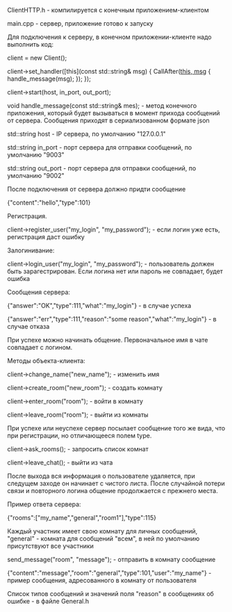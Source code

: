ClientHTTP.h - компилируется с конечным приложением-клиентом

main.cpp - сервер, приложение готово к запуску

Для подключения к серверу, в конечном приложении-клиенте надо выполнить код:

  client = new Client();
  
  client->set_handler([this](const std::string& msg) {
       CallAfter([this, msg]() {
           handle_message(msg);
           });
       });
       
  client->start(host, in_port, out_port);

  void handle_message(const std::string& mes); - метод конечного приложения, который будет вызываться в момент прихода сообщений от сервера. Сообщения приходят в сериализованном формате json
  
std::string host - IP сервера, по умолчанию "127.0.0.1"

std::string in_port - порт сервера для отправки сообщений, по умолчанию "9003"

std::string out_port - порт сервера для отправки сообщений, по умолчанию "9002"

После подключения от сервера должно придти сообщение 

{"content":"hello","type":101}

Регистрация.

client->register_user("my_login", "my_password"); - если логин уже есть, регистрация даст ошибку

Залогинивание:

client->login_user("my_login", "my_password"); - пользователь должен быть зарагестрирован. Если логина нет или пароль не совпадает, будет ошибка

Сообщения сервера:

{"answer":"OK","type":111,"what":"my_login"} - в случае успеха

{"answer":"err","type":111,"reason":"some reason","what":"my_login"} - в случае отказа

При успехе можно начинать общение. Первоначальное имя в чате совпадает с логином.

Методы объекта-клиента:

client->change_name("new_name"); - изменить имя

client->сreate_room("new_room"); - создать комнату

client->enter_room("room"); - войти в комнату

client->leave_room("room"); - выйти из комнаты

При успехе или неуспехе сервер посылает сообщение того же вида, что при регистрации, но отличающееся полем type.

client->ask_rooms(); - запросить список комнат

client->leave_chat(); - выйти из чата

После выхода вся информация о пользователе удаляется, при следущем заходе он начинает с чистого листа. После случайной потери связи и повторного логина общение продолжается с прежнего места.

Пример ответа сервера:

{"rooms":["my_name","general","room1"],"type":115}

Каждый участник имеет свою комнату для личных сообщений, "general" - комната для сообщений "всем", в ней по умолчанию присутствуют все участники

send_message("room", "message"); - отправить в комнату сообщение

{"content":"message","room":"general","type":101,"user":"my_name"} - пример сообщения, адресованного в комнату от пользователя

Список типов сообщений и значений поля "reason" в сообщениях об ошибке - в файле General.h

